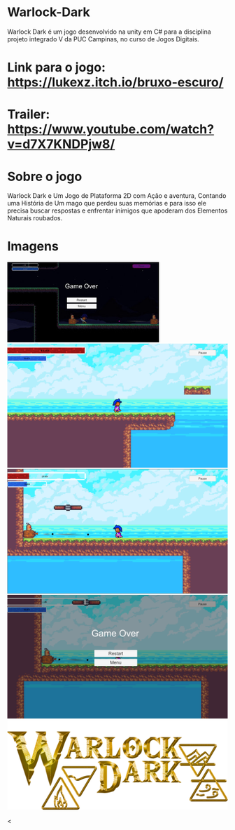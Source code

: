 # Warlock-Dark
 Warlock Dark é um jogo desenvolvido na unity em C# para a disciplina projeto integrado V da PUC Campinas, no curso de Jogos Digitais.

# Link para o jogo:  https://lukexz.itch.io/bruxo-escuro/

# Trailer: https://www.youtube.com/watch?v=d7X7KNDPjw8/

# Sobre o jogo
 Warlock Dark e Um Jogo de Plataforma 2D com Ação e aventura, Contando uma História de Um mago que perdeu suas memórias e para isso ele precisa buscar respostas e enfrentar inimigos que apoderam dos Elementos Naturais roubados.

# Imagens

<img src="/PROJETO5/7ZsqQA.jpeg" alt="img_1"/>
<img src="/PROJETO5/2.png" alt="img_2"/>
<img src="/PROJETO5/3.png" alt="img_3"/>
<img src="/PROJETO5/4.png" alt="img_4"/>
<img src="/PROJETO5/logo.png" alt="img_6"/>

<
